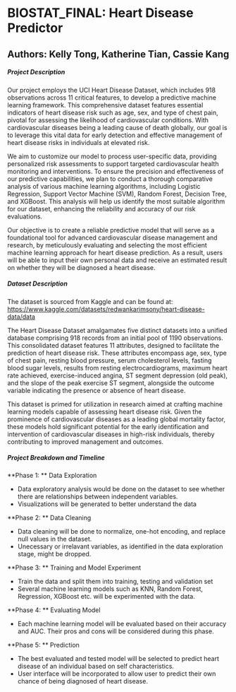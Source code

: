 # BIOSTAT_FINAL: Heart Disease Predictor

## Authors: Kelly Tong, Katherine Tian, Cassie Kang

##### Project Description

Our project employs the UCI Heart Disease Dataset, which includes 918 observations across 11 critical features, to develop a predictive machine learning framework. This comprehensive dataset features essential indicators of heart disease risk such as age, sex, and type of chest pain, pivotal for assessing the likelihood of cardiovascular conditions. With cardiovascular diseases being a leading cause of death globally, our goal is to leverage this vital data for early detection and effective management of heart disease risks in individuals at elevated risk.

We aim to customize our model to process user-specific data, providing personalized risk assessments to support targeted cardiovascular health monitoring and interventions. To ensure the precision and effectiveness of our predictive capabilities, we plan to conduct a thorough comparative analysis of various machine learning algorithms, including Logistic Regression, Support Vector Machine (SVM), Random Forest, Decision Tree, and XGBoost. This analysis will help us identify the most suitable algorithm for our dataset, enhancing the reliability and accuracy of our risk evaluations.

Our objective is to create a reliable predictive model that will serve as a foundational tool for advanced cardiovascular disease management and research, by meticulously evaluating and selecting the most efficient machine learning approach for heart disease prediction. As a result, users will be able to input their own personal data and receive an estimated result on whether they will be diagnosed a heart disease. 

##### Dataset Description

The dataset is sourced from Kaggle and can be found at: https://www.kaggle.com/datasets/redwankarimsony/heart-disease-data/data

The Heart Disease Dataset amalgamates five distinct datasets into a unified database comprising 918 records from an initial pool of 1190 observations. This consolidated dataset features 11 attributes, designed to facilitate the prediction of heart disease risk. These attributes encompass age, sex, type of chest pain, resting blood pressure, serum cholesterol levels, fasting blood sugar levels, results from resting electrocardiograms, maximum heart rate achieved, exercise-induced angina, ST segment depression (old peak), and the slope of the peak exercise ST segment, alongside the outcome variable indicating the presence or absence of heart disease.

This dataset is primed for utilization in research aimed at crafting machine learning models capable of assessing heart disease risk. Given the prominence of cardiovascular diseases as a leading global mortality factor, these models hold significant potential for the early identification and intervention of cardiovascular diseases in high-risk individuals, thereby contributing to improved management and outcomes.

##### Project Breakdown and Timeline

**Phase 1: ** Data Exploration 
  - Data exploratory analysis would be done on the dataset to see whether there are relationships between independent variables.
  - Visualizations will be generated to better understand the data

**Phase 2: ** Data Cleaning 
- Data cleaning will be done to normalize, one-hot encoding, and replace null values in the dataset.
- Unecessary or irrelavant variables, as identified in the data exploration stage, might be dropped.

**Phase 3: ** Training and Model Experiment 
- Train the data and split them into training, testing and validation set
- Several machine learning models such as KNN, Random Forest, Regression, XGBoost etc. will be experimented with the data.

**Phase 4: ** Evaluating Model 
- Each machine learning model will be evaluated based on their accuracy and AUC. Their pros and cons will be considered during this phase.

**Phase 5: ** Prediction 
- The best evaluated and tested model will be selected to predict heart disease of an individual based on self characteristics.
- User interface will be incorporated to allow user to predict their own chance of being diagnosed of heart disease.
